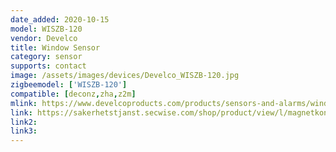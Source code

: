 ```yaml
---
date_added: 2020-10-15
model: WISZB-120
vendor: Develco
title: Window Sensor
category: sensor
supports: contact
image: /assets/images/devices/Develco_WISZB-120.jpg
zigbeemodel: ['WISZB-120']
compatible: [deconz,zha,z2m]
mlink: https://www.develcoproducts.com/products/sensors-and-alarms/window-sensor/
link: https://sakerhetstjanst.secwise.com/shop/product/view/l/magnetkontakt-1
link2: 
link3: 
---
```


